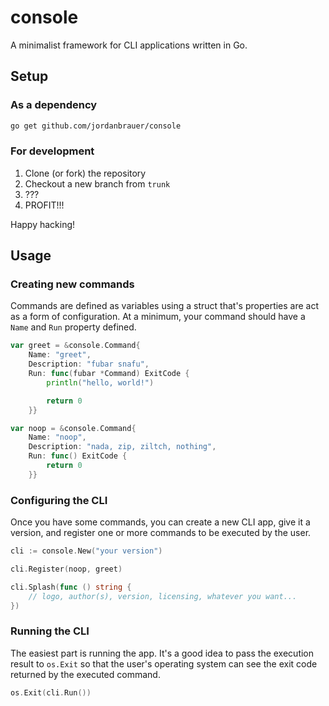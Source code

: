 # console

A minimalist framework for CLI applications written in Go.

## Setup

### As a dependency

```bash
go get github.com/jordanbrauer/console
```

### For development

1. Clone (or fork) the repository
2. Checkout a new branch from `trunk`
3. ???
4. PROFIT!!!

Happy hacking!

## Usage

### Creating new commands

Commands are defined as variables using a struct that's properties are act as a
form of configuration. At a minimum, your command should have a `Name` and `Run`
property defined.

```go
var greet = &console.Command{
    Name: "greet",
    Description: "fubar snafu",
    Run: func(fubar *Command) ExitCode {
        println("hello, world!")

        return 0
    }}

var noop = &console.Command{
    Name: "noop",
    Description: "nada, zip, ziltch, nothing",
    Run: func() ExitCode {
        return 0
    }}
```

### Configuring the CLI

Once you have some commands, you can create a new CLI app, give it a version,
and register one or more commands to be executed by the user.

```go
cli := console.New("your version")

cli.Register(noop, greet)

cli.Splash(func () string {
    // logo, author(s), version, licensing, whatever you want...
})
```

### Running the CLI

The easiest part is running the app. It's a good idea to pass the execution
result to `os.Exit` so that the user's operating system can see the exit code
returned by the executed command.

```go
os.Exit(cli.Run())
```
